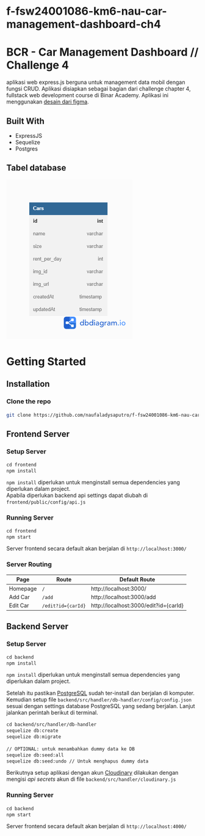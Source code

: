 # f-fsw24001086-km6-nau-car-management-dashboard-ch4

# BCR - Car Management Dashboard // Challenge 4

aplikasi web express.js berguna untuk management data mobil dengan fungsi CRUD. Aplikasi disiapkan sebagai bagian dari challenge chapter 4, fullstack web development course di Binar Academy. Aplikasi ini menggunakan [desain dari figma](https://www.figma.com/file/BauisL5XNnbfGxqvvq6Bh9/BCR---Car-Management-Dashboard-(Copy)?node-id=18343%3A5831).

## Built With

- ExpressJS
- Sequelize
- Postgres

## Tabel database

![Diagram model data yang digunakan](./readme-files/db-diagram.png) 

# Getting Started

## Installation

### Clone the repo
   ```sh
   git clone https://github.com/naufaladysaputro/f-fsw24001086-km6-nau-car-management-dashboard-ch4.git
   ```

## Frontend Server
### Setup Server

    cd frontend
    npm install
    
`npm install` diperlukan untuk menginstall semua dependencies yang diperlukan dalam project.  
Apabila diperlukan backend api settings dapat diubah di `frontend/public/config/api.js`

### Running Server

    cd frontend
    npm start

Server frontend secara default akan berjalan di `http://localhost:3000/`  

### Server Routing
| Page | Route | Default Route |
|--|--|--|
| Homepage | `/` | http://localhost:3000/ |
| Add Car | `/add` | http://localhost:3000/add |
| Edit Car | `/edit?id={carId}` | http://localhost:3000/edit?id={carId} |
 
 
## Backend Server
### Setup Server

    cd backend
    npm install
    
`npm install` diperlukan untuk menginstall semua dependencies yang diperlukan dalam project.
    
Setelah itu pastikan [PostgreSQL](https://www.postgresql.org/download/) sudah ter-install dan berjalan di komputer. Kemudian setup file `backend/src/handler/db-handler/config/config.json` sesuai dengan settings database PostgreSQL yang sedang berjalan. Lanjut jalankan perintah berikut di terminal.

    cd backend/src/handler/db-handler
    sequelize db:create
    sequelize db:migrate
    
    // OPTIONAL: untuk menambahkan dummy data ke DB
    sequelize db:seed:all
    sequelize db:seed:undo // Untuk menghapus dummy data

Berikutnya setup aplikasi dengan akun [Cloudinary](https://cloudinary.com/) dilakukan dengan mengisi *api secrets* akun di file `backend/src/handler/cloudinary.js`

### Running Server

    cd backend
    npm start

Server frontend secara default akan berjalan di `http://localhost:4000/`  

